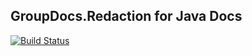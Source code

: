 ## GroupDocs.Redaction for Java Docs

[![Build Status](https://travis-ci.com/groupdocs-redaction/GroupDocs.Redaction-for-Java.svg?branch=master)](https://travis-ci.com/groupdocs-redaction/GroupDocs.Redaction-for-Java)